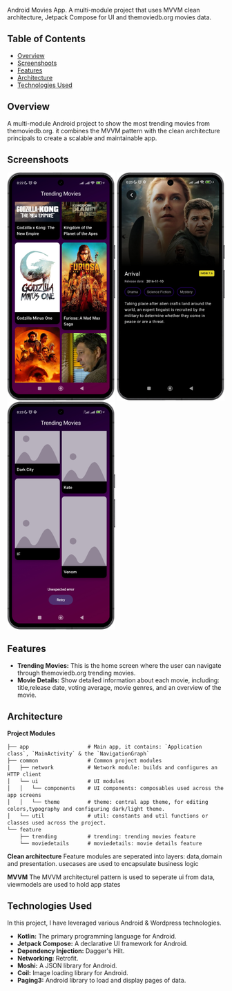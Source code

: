 Android Movies App. A multi-module project that uses MVVM clean architecture, Jetpack Compose for UI and themoviedb.org movies data.

## Table of Contents

- [Overview](#overview)
- [Screenshoots](#screenshoots)
- [Features](#features)
- [Architecture](#architecture)
- [Technologies Used](#technologies-used)

## Overview

A multi-module Android project to show the most trending movies from themoviedb.org. it combines the MVVM pattern with the clean architecture principals to create a scalable and maintainable app.

## Screenshoots

<img src="https://github.com/jamalnay/TrendingMoviesApp/blob/master/screenshoots/home.png" alt="Home Screenshoot" width="250"> <img src="https://github.com/jamalnay/TrendingMoviesApp/blob/master/screenshoots/movie_details.png" alt="Movie details Screenshot" width="250"> <img src="https://github.com/jamalnay/TrendingMoviesApp/blob/master/screenshoots/error.png" alt="Error loading Screenshot" width="250"> 


## Features

- **Trending Movies:** This is the home screen where the user can navigate through themoviedb.org trending movies.
- **Movie Details:** Show detailed information about each movie, including: title,release date, voting average, movie genres, and an overview of the movie.

## Architecture

**Project Modules**

    ├── app                   # Main app, it contains: `Application class`, `MainActivity` & the `NavigationGraph`
    ├── common                # Common project modules
    │   ├── network           # Network module: builds and configures an HTTP client 
    │   └── ui                # UI modules
    │   │   └── components    # UI components: composables used across the app screens
    │   │   └── theme         # theme: central app theme, for editing colors,typography and configuring dark/light theme.
    │   └── util              # util: constants and util functions or classes used across the project.
    └── feature
        ├── trending          # trending: trending movies feature
        └── moviedetails      # moviedetails: movie details feature




**Clean architecture**
Feature modules are seperated into layers: data,domain and presentation. usecases are used to encapsulate business logic


**MVVM**
The MVVM architecturel pattern is used to seperate ui from data, viewmodels are used to hold app states


## Technologies Used

In this project, I have leveraged various Android & Wordpress technologies.

- **Kotlin:** The primary programming language for Android.
- **Jetpack Compose:** A declarative UI framework for Android.
- **Dependency Injection:** Dagger's Hilt.
- **Networking:** Retrofit.
- **Moshi:** A JSON library for Android.
- **Coil:** Image loading library for Android.
- **Paging3:** Android library to load and display pages of data.
